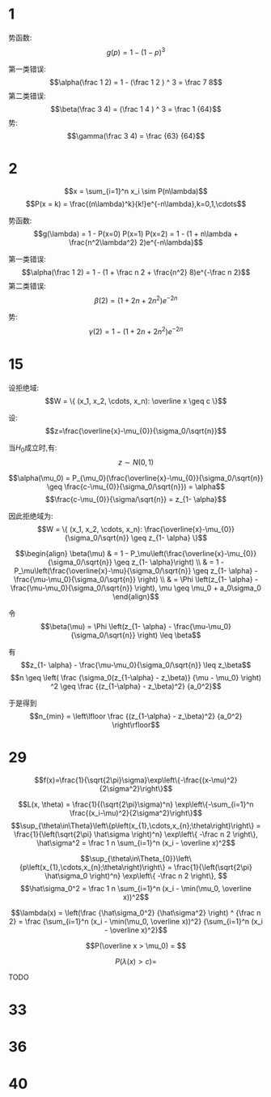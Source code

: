 

# 1

势函数:
$$g(p) = 1 - (1 - p)^3$$

第一类错误:
$$\alpha(\frac 1 2) = 1 - (\frac 1 2 ) ^ 3 = \frac 7 8$$
第二类错误:
$$\beta(\frac 3 4) = (\frac 1 4 ) ^ 3 = \frac 1 {64}$$
势:
$$\gamma(\frac 3 4) = \frac {63} {64}$$


# 2

$$x = \sum_{i=1}^n x_i \sim P(n\lambda)$$
$$P(x = k) = \frac{(n\lambda)^k}{k!}e^{-n\lambda},k=0,1,\cdots$$


势函数:
$$g(\lambda) = 1 - P(x=0) P(x=1) P(x=2) = 1 - (1 + n\lambda + \frac{n^2\lambda^2} 2)e^{-n\lambda}$$

第一类错误:
$$\alpha(\frac 1 2) = 1 - (1 + \frac n 2 + \frac{n^2} 8)e^{-\frac n 2}$$
第二类错误:
$$\beta(2) = (1 + 2n + 2n^2)e^{-2n}$$

势:
$$\gamma(2) = 1 - (1 + 2n + 2n^2)e^{-2n}$$



# 15

设拒绝域:
$$W = \{ (x_1, x_2, \cdots, x_n): \overline x \geq c \}$$

设:
$$z=\frac{\overline{x}-\mu_{0}}{\sigma_0/\sqrt{n}}$$

当$H_0$成立时,有:
$$z \sim N(0,1)$$

$$\alpha(\mu_0) = P_{\mu_0}(\frac{\overline{x}-\mu_{0}}{\sigma_0/\sqrt{n}} \geq 
\frac{c-\mu_{0}}{\sigma_0/\sqrt{n}}) = \alpha$$
$$\frac{c-\mu_{0}}{\sigma/\sqrt{n}} = z_{1- \alpha}$$

因此拒绝域为:
$$W = \{ (x_1, x_2, \cdots, x_n): \frac{\overline{x}-\mu_{0}}{\sigma_0/\sqrt{n}} \geq z_{1- \alpha} \}$$

$$\begin{align}
\beta(\mu) 
& = 1 - P_\mu\left(\frac{\overline{x}-\mu_{0}}{\sigma_0/\sqrt{n}} \geq z_{1- \alpha}\right) \\
& = 1 - P_\mu\left(\frac{\overline{x}-\mu}{\sigma_0/\sqrt{n}} \geq z_{1- \alpha} - \frac{\mu-\mu_0}{\sigma_0/\sqrt{n}} \right) \\
& = \Phi \left(z_{1- \alpha} - \frac{\mu-\mu_0}{\sigma_0/\sqrt{n}} \right), \mu \geq \mu_0 + a_0\sigma_0
\end{align}$$

令
$$\beta(\mu) = \Phi \left(z_{1- \alpha} - \frac{\mu-\mu_0}{\sigma_0/\sqrt{n}} \right) \leq \beta$$

有
$$z_{1- \alpha} - \frac{\mu-\mu_0}{\sigma_0/\sqrt{n}} \leq z_\beta$$
$$n \geq \left( \frac {\sigma_0(z_{1-\alpha} - z_\beta)} {\mu - \mu_0} \right) ^2 
\geq \frac {(z_{1-\alpha} - z_\beta)^2} {a_0^2}$$

于是得到
$$n_{min} = \left\lfloor \frac {(z_{1-\alpha} - z_\beta)^2} {a_0^2} \right\rfloor$$


# 29

$$f(x)=\frac{1}{\sqrt{2\pi}\sigma}\exp\left\{-\frac{(x-\mu)^2}{2\sigma^2}\right\}$$


$$L(x, \theta) = \frac{1}{(\sqrt{2\pi}\sigma)^n} 
\exp\left\{-\sum_{i=1}^n \frac{(x_i-\mu)^2}{2\sigma^2}\right\}$$
$$\sup_{\theta\in\Theta}\left\{p\left(x_{1},\cdots,x_{n};\theta\right)\right\}
= \frac{1}{\left(\sqrt{2\pi} \hat\sigma \right)^n}
\exp\left\{ -\frac n 2 \right\}, \hat\sigma^2 = \frac 1 n \sum_{i=1}^n (x_i - \overline x)^2$$

$$\sup_{\theta\in\Theta_{0}}\left\{p\left(x_{1},\cdots,x_{n};\theta\right)\right\}
= \frac{1}{\left(\sqrt{2\pi} \hat\sigma_0 \right)^n}
\exp\left\{ -\frac n 2 \right\}, $$
$$\hat\sigma_0^2 = \frac 1 n \sum_{i=1}^n (x_i - \min(\mu_0, \overline x))^2$$

$$\lambda(x) = \left(\frac {\hat\sigma_0^2} {\hat\sigma^2} \right) ^ {\frac n 2} 
= \frac {\sum_{i=1}^n (x_i - \min(\mu_0, \overline x))^2} {\sum_{i=1}^n (x_i - \overline x)^2}$$

$$P(\overline x > \mu_0) =  $$

$$P(\lambda(x) > c) = $$

TODO

# 33 






# 36

# 40























